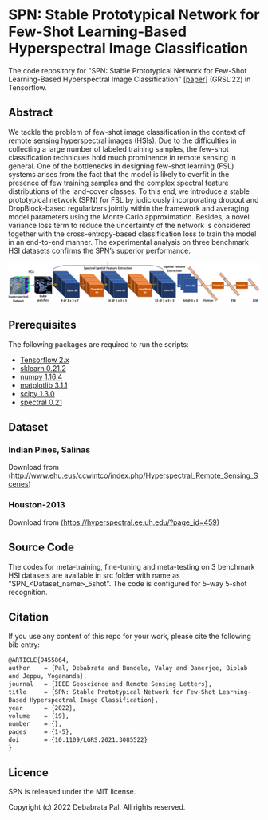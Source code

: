 # SPN: Stable Prototypical Network for Few-Shot Learning-Based Hyperspectral Image Classification

The code repository for "SPN: Stable Prototypical Network for Few-Shot Learning-Based Hyperspectral Image Classification" [[paper]](https://ieeexplore.ieee.org/abstract/document/9455864) (GRSL'22) in Tensorflow. 

## Abstract

We tackle the problem of few-shot image classification in the context of remote sensing hyperspectral images (HSIs). Due to the difficulties in collecting a large number of labeled training samples, the few-shot classification techniques hold much prominence in remote sensing in general. One of the bottlenecks in designing few-shot learning (FSL) systems arises from the fact that the model is likely to overfit in the presence of few training samples and the complex spectral feature distributions of the land-cover classes. To this end, we introduce a stable prototypical network (SPN) for FSL by judiciously incorporating dropout and DropBlock-based regularizers jointly within the framework and averaging model parameters using the Monte Carlo approximation. Besides, a novel variance loss term to reduce the uncertainty of the network is considered together with the cross-entropy-based classification loss to train the model in an end-to-end manner. The experimental analysis on three benchmark HSI datasets confirms the SPN’s superior performance.

<img src='Imgs/Fig01_SPN_Encoder.png' width='700'>

## Prerequisites

The following packages are required to run the scripts:

- [Tensorflow 2.x](https://www.tensorflow.org/)
- [sklearn 0.21.2](https://scikit-learn.org/stable/)
- [numpy 1.16.4](https://numpy.org/)
- [matplotlib 3.1.1](https://matplotlib.org/)
- [scipy 1.3.0](https://scipy.org/)
- [spectral 0.21](https://www.spectralpython.net/)

## Dataset

### Indian Pines, Salinas
Download from (http://www.ehu.eus/ccwintco/index.php/Hyperspectral_Remote_Sensing_Scenes) 

### Houston-2013
Download from  (https://hyperspectral.ee.uh.edu/?page_id=459)

## Source Code
The codes for meta-training, fine-tuning and meta-testing on 3 benchmark HSI datasets are available in src folder with name as "SPN_<Dataset_name>_5shot". The code is configured for 5-way 5-shot recognition. 

## Citation  
If you use any content of this repo for your work, please cite the following bib entry:

	@ARTICLE{9455864,
    author    = {Pal, Debabrata and Bundele, Valay and Banerjee, Biplab and Jeppu, Yogananda},
    journal   = {IEEE Geoscience and Remote Sensing Letters},
    title     = {SPN: Stable Prototypical Network for Few-Shot Learning-Based Hyperspectral Image Classification},
    year      = {2022},
    volume    = {19},
    number    = {},
    pages     = {1-5},
    doi       = {10.1109/LGRS.2021.3085522}
	}

## Licence
SPN is released under the MIT license.

Copyright (c) 2022 Debabrata Pal. All rights reserved.
